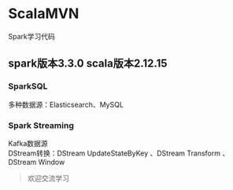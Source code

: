 # ScalaMVN
Spark学习代码
## spark版本3.3.0 scala版本2.12.15
### SparkSQL
多种数据源：Elasticsearch、MySQL
### Spark Streaming
Kafka数据源<br>
DStream转换：DStream UpdateStateByKey 、DStream Transform 、DStream Window
>欢迎交流学习
